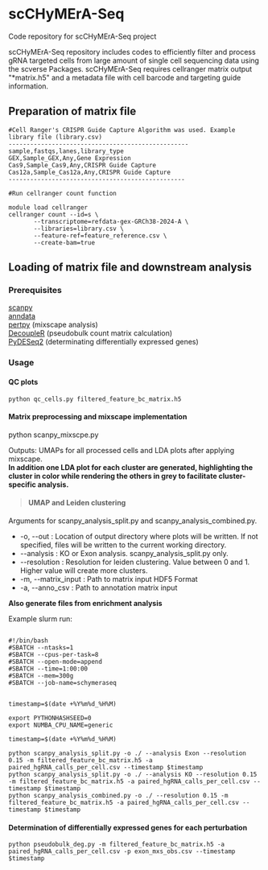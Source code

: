 # scCHyMErA-Seq
Code repository for scCHyMErA-Seq project

scCHyMErA-Seq repository includes codes to efficiently filter and process gRNA targeted cells from large amount of single cell sequencing data using the scverse Packages. scCHyMErA-Seq requires cellranger matrix output "*matrix.h5" and a metadata file with cell barcode and targeting guide information.

## Preparation of matrix file

```
#Cell Ranger's CRISPR Guide Capture Algorithm was used. Example library file (library.csv)
--------------------------------------------------
sample,fastqs,lanes,library_type
GEX,Sample_GEX,Any,Gene Expression
Cas9,Sample_Cas9,Any,CRISPR Guide Capture
Cas12a,Sample_Cas12a,Any,CRISPR Guide Capture
-------------------------------------------------

#Run cellranger count function

module load cellranger
cellranger count --id=s \
       --transcriptome=refdata-gex-GRCh38-2024-A \
       --libraries=library.csv \
       --feature-ref=feature_reference.csv \
       --create-bam=true

```
## Loading of matrix file and downstream analysis
### Prerequisites
[scanpy](https://github.com/scverse/scanpy)<br/>
[anndata](https://github.com/scverse/anndata)<br/>
[pertpy](https://github.com/scverse/pertpy) (mixscape analysis)<br/>
[DecoupleR](https://decoupler-py.readthedocs.io/en/latest/installation.html) (pseudobulk count matrix calculation)<br/>
[PyDESeq2](https://pydeseq2.readthedocs.io/en/stable/usage/installation.html) (determinating differentially expressed genes)

### Usage
#### QC plots
```
python qc_cells.py filtered_feature_bc_matrix.h5
```

#### Matrix preprocessing and mixscape implementation

python scanpy_mixscpe.py

Outputs: UMAPs for all processed cells and LDA plots after applying mixscape.<br/>
**In addition one LDA plot for each cluster are generated, highlighting the cluster in color while rendering the others in grey to facilitate cluster-specific analysis.**


> #### UMAP and Leiden clustering

Arguments for scanpy_analysis_split.py and scanpy_analysis_combined.py.

- -o, --out : Location of output directory where plots will be written. If not specified, files will be written to the current working directory.
- --analysis : KO or Exon analysis. scanpy_analysis_split.py only.
- --resolution : Resolution for leiden clustering. Value between 0 and 1. Higher value will create more clusters.
- -m, --matrix_input : Path to matrix input HDF5 Format
- -a, --anno_csv : Path to annotation matrix input

**Also generate files from enrichment analysis**

Example slurm run:

```

#!/bin/bash
#SBATCH --ntasks=1
#SBATCH --cpus-per-task=8
#SBATCH --open-mode=append
#SBATCH --time=1:00:00
#SBATCH --mem=300g
#SBATCH --job-name=schymeraseq


timestamp=$(date +%Y%m%d_%H%M)

export PYTHONHASHSEED=0
export NUMBA_CPU_NAME=generic

timestamp=$(date +%Y%m%d_%H%M)

python scanpy_analysis_split.py -o ./ --analysis Exon --resolution 0.15 -m filtered_feature_bc_matrix.h5 -a paired_hgRNA_calls_per_cell.csv --timestamp $timestamp
python scanpy_analysis_split.py -o ./ --analysis KO --resolution 0.15 -m filtered_feature_bc_matrix.h5 -a paired_hgRNA_calls_per_cell.csv --timestamp $timestamp
python scanpy_analysis_combined.py -o ./ --resolution 0.15 -m filtered_feature_bc_matrix.h5 -a paired_hgRNA_calls_per_cell.csv --timestamp $timestamp

```
#### Determination of differentially expressed genes for each perturbation

```
python pseudobulk_deg.py -m filtered_feature_bc_matrix.h5 -a paired_hgRNA_calls_per_cell.csv -p exon_mxs_obs.csv --timestamp $timestamp
```
